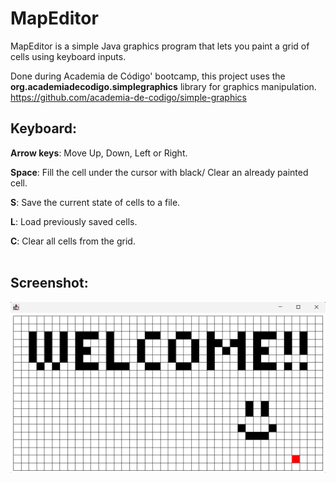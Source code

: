 # MapEditor
 MapEditor is a simple Java graphics program that lets you paint a grid of cells using keyboard inputs.
 
 Done during Academia de Código' bootcamp, this project uses the **org.academiadecodigo.simplegraphics** library for graphics manipulation. https://github.com/academia-de-codigo/simple-graphics

## Keyboard:

**Arrow keys**: Move Up, Down, Left or Right.

**Space**: Fill the cell under the cursor with black/ Clear an already painted cell.

**S**: Save the current state of cells to a file.

**L**: Load previously saved cells.

**C**: Clear all cells from the grid.
<br>
<br>
## Screenshot:

![Alt Text](Screenshot.png)
